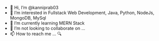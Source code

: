 - 👋 Hi, I’m @kanniprab03
- 👀 I’m interested in Fullstack Web Development, Java, Python, NodeJs, MongoDB, MySql
- 🌱 I’m currently learning MERN Stack
- 💞️ I’m not looking to collaborate on ...
- 📫 How to reach me ... 🔍

<!---
kanniprab03/kanniprab03 is a ✨ special ✨ repository because its `README.md` (this file) appears on your GitHub profile.
You can click the Preview link to take a look at your changes.
--->
